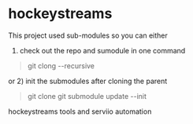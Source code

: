 hockeystreams
=============

This project used sub-modules so you can either 

1) check out the repo and sumodule in one command
> git clong --recursive <url>

or
2) init the submodules after cloning the parent 
> git clone <url>
> git submodule update --init


hockeystreams tools and serviio automation

